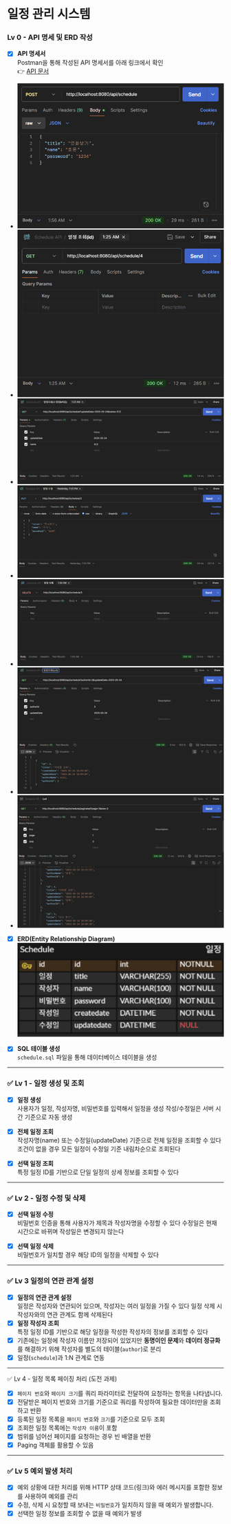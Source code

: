 # 일정 관리 시스템

### Lv 0 - API 명세 및 ERD 작성
- [x] **API 명세서**  
  Postman을 통해 작성된 API 명세서를 아래 링크에서 확인  
  👉 [API 문서](https://hyoeunchoi.postman.co/workspace/My-Workspace~35bd902f-2bad-4464-815d-e599dd0a7640/collection/45173639-f47b444a-c27a-419b-93dc-4e04b46fee69?action=share&creator=45173639)

- ![img](./images/img_1.png)
- ![img](./images/img_2.png)
- ![img](./images/img_3.png)
- ![img](./images/img_4.png)
- ![img](./images/img_5.png)
- ![img](./images/img_6.png)
- ![img](./images/img_7.png)

- [x] **ERD(Entity Relationship Diagram)**  
  ![ERD](./images/img.png)

- [x] **SQL 테이블 생성**  
  `schedule.sql` 파일을 통해 데이터베이스 테이블을 생성

---
### ✅ Lv 1 - 일정 생성 및 조회
- [x] **일정 생성**  
  사용자가 일정, 작성자명, 비밀번호를 입력해서 일정을 생성
  작성/수정일은 서버 시간 기준으로 자동 생성

- [x] **전체 일정 조회**  
  작성자명(name) 또는 수정일(updateDate) 기준으로 전체 일정을 조회할 수 있다
  조건이 없을 경우 모든 일정이 수정일 기준 내림차순으로 조회된다

- [x] **선택 일정 조회**  
  특정 일정 ID를 기반으로 단일 일정의 상세 정보를 조회할 수 있다

---

### ✅ Lv 2 - 일정 수정 및 삭제
- [x] **선택 일정 수정**  
  비밀번호 인증을 통해 사용자가 제목과 작성자명을 수정할 수 있다
  수정일은 현재 시간으로 바뀌며 작성일은 변경되지 않는다

- [x] **선택 일정 삭제**  
  비밀번호가 일치할 경우 해당 ID의 일정을 삭제할 수 있다

---

### ✅ Lv 3  일정의 연관 관계 설정
- [x] **일정의 연관 관계 설정**  
  일정은 작성자와 연관되어 있으며, 작성자는 여러 일정을 가질 수 있다
  일정 삭제 시 작성자와의 연관 관계도 함께 삭제된다
- [x] **일정 작성자 조회**  
  특정 일정 ID를 기반으로 해당 일정을 작성한 작성자의 정보를 조회할 수 있다
- [x] 기존에는 일정에 작성자 이름만 저장되어 있었지만 **동명이인 문제**와 **데이터 정규화**를 해결하기 위해 작성자를 별도의 테이블(`author`)로 분리
- [x] 일정(`schedule`)과 1:N 관계로 연동

---
✅ Lv 4 - 일정 목록 페이징 처리 (도전 과제)
- [x]  `페이지 번호`와 `페이지 크기`를 쿼리 파라미터로 전달하여 요청하는 항목을 나타냅니다.
- [x]  전달받은 페이지 번호와 크기를 기준으로 쿼리를 작성하여 필요한 데이터만을 조회하고 반환
- [x]  등록된 일정 목록을 `페이지 번호`와 `크기`를 기준으로 모두 조회
- [x]  조회한 일정 목록에는 `작성자 이름`이 포함
- [x]  범위를 넘어선 페이지를 요청하는 경우 빈 배열을 반환
- [x]  Paging 객체를 활용할 수 있음

---

### ✅ Lv 5  예외 발생 처리
- [x] 예외 상황에 대한 처리를 위해 HTTP 상태 코드(링크)와 에러 메시지를 포함한 정보를 사용하여 예외를 관리
- [x]  수정, 삭제 시 요청할 때 보내는 `비밀번호`가 일치하지 않을 때 예외가 발생합니다.
- [x]  선택한 일정 정보를 조회할 수 없을 때 예외가 발생